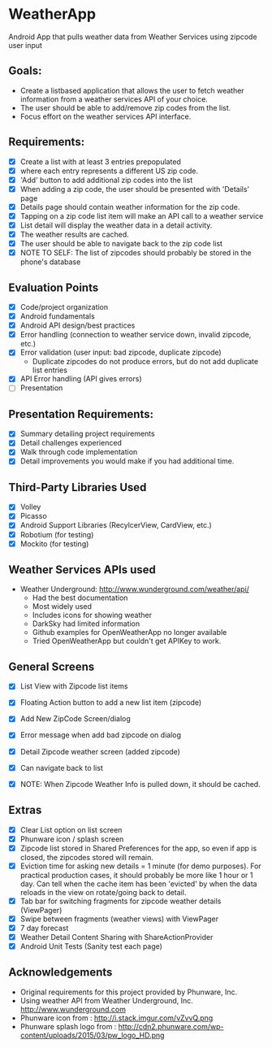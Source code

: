 # WeatherApp
Android App that pulls weather data from Weather Services using zipcode user input

## Goals:
- Create a list­based application that allows the user to fetch weather information from a weather services API of your choice. 
- The user should be able to add/remove zip codes from the list. 
- Focus effort on the weather services API interface.

## Requirements:
- [x] Create a list with at least 3 entries prepopulated
- [x] where each entry represents a different US zip code.
- [x] 'Add' button to add additional zip codes into the list
- [x] When adding a zip code, the user should be presented with 'Details’ page 
- [x] Details page should contain weather information for the zip code.
- [x] Tapping on a zip code list item will make an API call to a weather service
- [x] List detail will display the weather data in a detail activity. 
- [x] The weather results are cached.
- [x] The user should be able to navigate back to the zip code list
- [x] NOTE TO SELF: The list of zipcodes should probably be stored in the phone's database

## Evaluation Points
- [x] Code/project organization
- [x] Android fundamentals
- [x] Android API design/best practices
- [x] Error handling (connection to weather service down, invalid zipcode, etc.)
- [x] Error validation (user input: bad zipcode, duplicate zipcode)
	- Duplicate zipcodes do not produce errors, but do not add duplicate list entries
- [x] API Error handling (API gives errors)
- [ ] Presentation

## Presentation Requirements:
- [x] Summary detailing project requirements
- [x] Detail challenges experienced
- [x] Walk through code implementation
- [x] Detail improvements you would make if you had additional time.

## Third-Party Libraries Used
- [x] Volley
- [x] Picasso
- [x] Android Support Libraries (RecylcerView, CardView, etc.)
- [x] Robotium (for testing)
- [x] Mockito (for testing)
## Weather Services APIs used
- Weather Underground: http://www.wunderground.com/weather/api/
	- Had the best documentation
	- Most widely used
	- Includes icons for showing weather
	- DarkSky had limited information
	- Github examples for OpenWeatherApp no longer available
	- Tried OpenWeatherApp but couldn't get APIKey to work.

## General Screens
- [x] List View with Zipcode list items
- [x] Floating Action button to add a new list item (zipcode)
- [x] Add New ZipCode Screen/dialog
- [x] Error message when add bad zipcode on dialog
- [x] Detail Zipcode weather screen (added zipcode)
- [x] Can navigate back to list 

- [x] NOTE: When Zipcode Weather Info is pulled down, it should be cached.

## Extras
- [x] Clear List option on list screen
- [x] Phunware icon / splash screen
- [x] Zipcode list stored in Shared Preferences for the app, so even if app is closed, the zipcodes stored will remain.
- [x] Eviction time for asking new details = 1 minute (for demo purposes). For practical production cases, it should probably be more like 1 hour or 1 day. Can tell when the cache item has been 'evicted' by when the data reloads in the view on rotate/going back to detail.
- [x] Tab bar for switching fragments for zipcode weather details (ViewPager)
- [x] Swipe between fragments (weather views) with ViewPager
- [x] 7 day forecast
- [x] Weather Detail Content Sharing with ShareActionProvider
- [x] Android Unit Tests (Sanity test each page)

## Acknowledgements
- Original requirements for this project provided by Phunware, Inc.
- Using weather API from Weather Underground, Inc. http://www.wunderground.com
- Phunware icon from : http://i.stack.imgur.com/vZvvQ.png
- Phunware splash logo from : http://cdn2.phunware.com/wp-content/uploads/2015/03/pw_logo_HD.png
